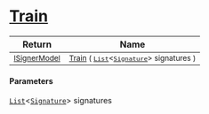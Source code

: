 # [Train](./DtwClassifier-100663899.md)



| Return | Name | 
| --- | --- | 
| <sub>[ISignerModel](./../../../Pipeline/ISignerModel.md)</sub>| <sub>[Train](./DtwClassifier-100663899.md) ( [`List`](https://docs.microsoft.com/en-us/dotnet/api/System.Collections.Generic.List-1)\<[`Signature`](./../../../Signature.md)> signatures )</sub>| <br>


#### Parameters
[`List`](https://docs.microsoft.com/en-us/dotnet/api/System.Collections.Generic.List-1)\<[`Signature`](./../../../Signature.md)> signatures